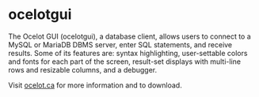 
# ocelotgui

The Ocelot GUI (ocelotgui), a database client, allows users to connect to a MySQL or MariaDB DBMS server, enter SQL statements, and receive results. Some of its features are: syntax highlighting, user-settable colors and fonts for each part of the screen, result-set displays with multi-line rows and resizable columns, and a debugger.


Visit [ocelot.ca](https://ocelot.ca/) for more information and to download.

